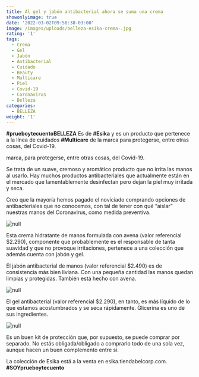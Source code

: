 ```yaml
---
title: Al gel y jabón antibacterial ahora se suma una crema
showonlyimage: true
date: '2022-03-02T09:50:38-03:00'
image: /images/uploads/belleza-esika-crema-.jpg
rating: '1'
tags:
  - Crema
  - Gel
  - Jabón
  - Antibacterial
  - Cuidado
  - Beauty
  - Multicare
  - Piel
  - Covid-19
  - Coronavirus
  - Belleza
categories:
  - BELLEZA
weight: '1'
---
```

**\#prueboytecuentoBELLEZA** Es de **\#Esika** y es un producto que pertenece a la línea de cuidados **\#Multicare** de la marca para protegerse, entre otras cosas, del Covid-19.



marca, para protegerse, entre otras cosas, del Covid-19.

<!--more-->

Se trata de un suave, cremoso y aromático producto que no irrita las manos al usarlo. Hay muchos productos antibacteriales que actualmente están en el mercado que lamentablemente desinfectan pero dejan la piel muy irritada y seca.

Creo que la mayoría hemos pagado el noviciado comprando opciones de antibacteriales que no conocemos, con tal de tener con qué “aislar” nuestras manos del Coronavirus, como medida preventiva.

![null](/images/uploads/belleza-esika-crema-.jpg)

Esta crema hidratante de manos formulada con avena (valor referencial $2.290), componente que probablemente es el responsable de tanta suavidad y que no provoque irritaciones, pertenece a una colección que además cuenta con jabón y gel.

El jabón antibacterial de manos (valor referencial $2.490) es de consistencia más bien liviana. Con una pequeña cantidad las manos quedan limpias y protegidas. También está hecho con avena.

![null](/images/uploads/belleza-esika-jabo-n.jpg)

El gel antibacterial (valor referencial $2.290), en tanto, es más líquido de lo que estamos acostumbrados y se seca rápidamente. Glicerina es uno de sus ingredientes.

![null](/images/uploads/belleza-esika-gel.jpg)

Es un buen kit de protección que, por supuesto, se puede comprar por separado. No estás obligada/obligado a comprarlo todo de una sola vez, aunque hacen un buen complemento entre si.

La colección de Esika está a la venta en esika.tiendabelcorp.com. **\#SOYprueboytecuento**
